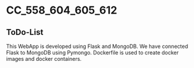 # CC_558_604_605_612

## ToDo-List 

This WebApp is developed using Flask and MongoDB. We have connected Flask to MongoDB using Pymongo. Dockerfile is used to create docker images and docker containers.
